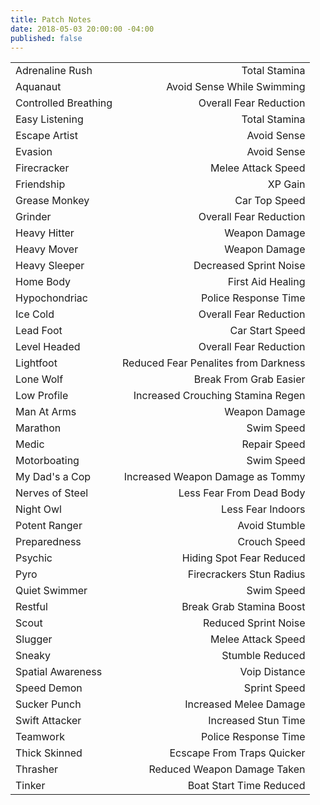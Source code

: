 ```yaml
---
title: Patch Notes
date: 2018-05-03 20:00:00 -04:00
published: false
---
```


|                      |                                      |
|----------------------|-------------------------------------:|
| Adrenaline Rush      |                        Total Stamina |
| Aquanaut             |           Avoid Sense While Swimming |
| Controlled Breathing |               Overall Fear Reduction |
| Easy Listening       |                        Total Stamina |
| Escape Artist        |                          Avoid Sense |
| Evasion              |                          Avoid Sense |
| Firecracker          |                   Melee Attack Speed |
| Friendship           |                              XP Gain |
| Grease Monkey        |                        Car Top Speed |
| Grinder              |               Overall Fear Reduction |
| Heavy Hitter         |                        Weapon Damage |
| Heavy Mover          |                        Weapon Damage |
| Heavy Sleeper        |               Decreased Sprint Noise |
| Home Body            |                    First Aid Healing |
| Hypochondriac        |                 Police Response Time |
| Ice Cold             |               Overall Fear Reduction |
| Lead Foot            |                      Car Start Speed |
| Level Headed         |               Overall Fear Reduction |
| Lightfoot            | Reduced Fear Penalites from Darkness |
| Lone Wolf            |              Break From Grab Easier  |
| Low Profile          |    Increased Crouching Stamina Regen |
| Man At Arms          |                        Weapon Damage |
| Marathon             |                           Swim Speed |
| Medic                |                         Repair Speed |
| Motorboating         |                           Swim Speed |
| My Dad's a Cop       |     Increased Weapon Damage as Tommy |
| Nerves of Steel      |             Less Fear From Dead Body |
| Night Owl            |                    Less Fear Indoors |
| Potent Ranger        |                        Avoid Stumble |
| Preparedness         |                         Crouch Speed |
| Psychic              |             Hiding Spot Fear Reduced |
| Pyro                 |             Firecrackers Stun Radius |
| Quiet Swimmer        |                           Swim Speed |
| Restful              |             Break Grab Stamina Boost |
| Scout                |                 Reduced Sprint Noise |
| Slugger              |                   Melee Attack Speed |
| Sneaky               |                      Stumble Reduced |
| Spatial Awareness    |                        Voip Distance |
| Speed Demon          |                         Sprint Speed |
| Sucker Punch         |               Increased Melee Damage |
| Swift Attacker       |                  Increased Stun Time |
| Teamwork             |                 Police Response Time |
| Thick Skinned        |           Ecscape From Traps Quicker |
| Thrasher             |          Reduced Weapon Damage Taken |
| Tinker               |              Boat Start Time Reduced |
